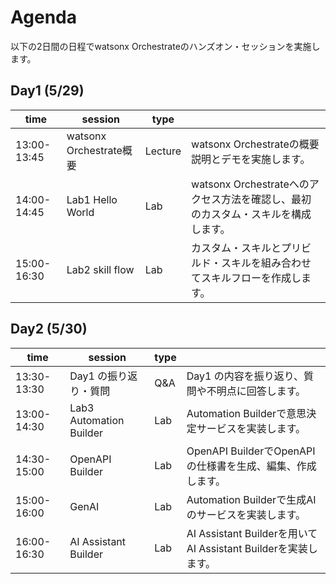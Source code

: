 # Agenda

以下の2日間の日程でwatsonx Orchestrateのハンズオン・セッションを実施します。

## Day1 (5/29)
|time|session|type||
|-------|----|----|---|
|13:00-13:45|watsonx Orchestrate概要|Lecture|watsonx Orchestrateの概要説明とデモを実施します。|
|14:00-14:45|Lab1 Hello World|Lab|watsonx Orchestrateへのアクセス方法を確認し、最初のカスタム・スキルを構成します。|
|15:00-16:30|Lab2 skill flow|Lab|カスタム・スキルとプリビルド・スキルを組み合わせてスキルフローを作成します。|


## Day2 (5/30)
|time|session|type||
|-------|----|---|---|
|13:30-13:30|Day1 の振り返り・質問|Q&A|Day1 の内容を振り返り、質問や不明点に回答します。|
|13:00-14:30|Lab3 Automation Builder|Lab|Automation Builderで意思決定サービスを実装します。|
|14:30-15:00|OpenAPI Builder|Lab|OpenAPI BuilderでOpenAPIの仕様書を生成、編集、作成します。|
|15:00-16:00|GenAI|Lab|Automation Builderで生成AIのサービスを実装します。|
|16:00-16:30|AI Assistant Builder|Lab|AI Assistant Builderを用いてAI Assistant Builderを実装します。|